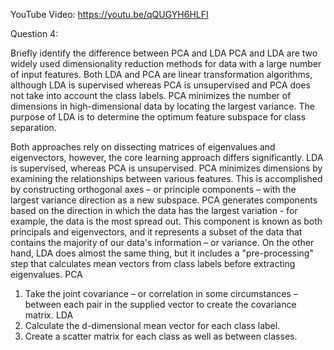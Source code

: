 YouTube Video: https://youtu.be/qQUGYH6HLFI

Question 4:

Briefly identify the difference between PCA and LDA
PCA and LDA are two widely used dimensionality reduction methods for data with a large number of input features. 
Both LDA and PCA are linear transformation algorithms, although LDA is supervised whereas PCA is unsupervised and PCA does not take into account the class labels.
PCA minimizes the number of dimensions in high-dimensional data by locating the largest variance.
The purpose of LDA is to determine the optimum feature subspace for class separation.

Both approaches rely on dissecting matrices of eigenvalues and eigenvectors, however, the core learning approach differs significantly. LDA is supervised, whereas PCA is unsupervised. 
PCA minimizes dimensions by examining the relationships between various features. This is accomplished by constructing orthogonal axes – or principle components – with the largest variance direction as a new subspace.
PCA generates components based on the direction in which the data has the largest variation - for example, the data is the most spread out. This component is known as both principals and eigenvectors, and it represents a subset of the data that contains the majority of our data's information – or variance.
On the other hand, LDA does almost the same thing, but it includes a "pre-processing" step that calculates mean vectors from class labels before extracting eigenvalues.
PCA
1.	Take the joint covariance – or correlation in some circumstances – between each pair in the supplied vector to create the covariance matrix.
LDA
1.	Calculate the d-dimensional mean vector for each class label.
2.	Create a scatter matrix for each class as well as between classes.

